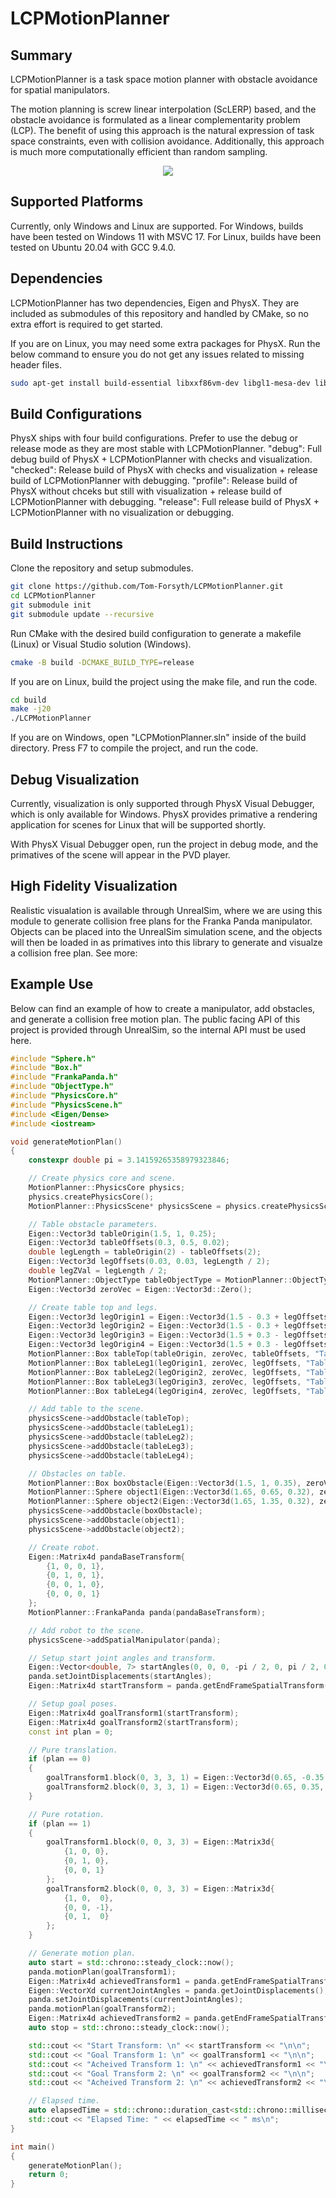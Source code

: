 # LCPMotionPlanner
## Summary
LCPMotionPlanner is a task space motion planner with obstacle avoidance for spatial manipulators. 

The motion planning is screw linear interpolation (ScLERP) based, and the obstacle avoidance is formulated as a linear complementarity problem (LCP). The benefit of using this approach is the natural expression of task space constraints, even with collision avoidance. Additionally, this approach is much more computationally efficient than random sampling.

<p align="center">
  <img src="docs/LCPMotionPlanner.png"
  width = auto
  height = auto />
</p>

## Supported Platforms
Currently, only Windows and Linux are supported. For Windows, builds have been tested on Windows 11 with MSVC 17. For Linux, builds have been tested on Ubuntu 20.04 with GCC 9.4.0.

## Dependencies
LCPMotionPlanner has two dependencies, Eigen and PhysX. They are included as submodules of this repository and handled by CMake, so no extra effort is required to get started.

If you are on Linux, you may need some extra packages for PhysX. Run the below command to ensure you do not get any issues related to missing header files.

```bash
sudo apt-get install build-essential libxxf86vm-dev libgl1-mesa-dev libglu1-mesa-dev gcc-multilib g++-multilib freeglut3-dev lib32z1
```

## Build Configurations
PhysX ships with four build configurations. Prefer to use the debug or release mode as they are most stable with LCPMotionPlanner.
"debug": Full debug build of PhysX + LCPMotionPlanner with checks and visualization.
"checked": Release build of PhysX with checks and visualization + release build of LCPMotionPlanner with debugging.
"profile": Release build of PhysX without chceks but still with visualization + release build of LCPMotionPlanner with debugging.
"release": Full release build of PhysX + LCPMotionPlanner with no visualization or debugging.

## Build Instructions
Clone the repository and setup submodules.
```bash
git clone https://github.com/Tom-Forsyth/LCPMotionPlanner.git
cd LCPMotionPlanner
git submodule init
git submodule update --recursive
```

Run CMake with the desired build configuration to generate a makefile (Linux) or Visual Studio solution (Windows).
```bash
cmake -B build -DCMAKE_BUILD_TYPE=release
```

If you are on Linux, build the project using the make file, and run the code.
```bash
cd build
make -j20
./LCPMotionPlanner
```

If you are on Windows, open "LCPMotionPlanner.sln" inside of the build directory. Press F7 to compile the project, and run the code.

## Debug Visualization
Currently, visualization is only supported through PhysX Visual Debugger, which is only available for Windows. PhysX provides primative a rendering application for scenes for Linux that will be supported shortly.

With PhysX Visual Debugger open, run the project in debug mode, and the primatives of the scene will appear in the PVD player.

## High Fidelity Visualization
Realistic visualation is available through UnrealSim, where we are using this module to generate collision free plans for the Franka Panda manipulator. Objects can be placed into the UnrealSim simulation scene, and the objects will then be loaded in as primatives into this library to generate and visualze a collision free plan. See more:

## Example Use
Below can find an example of how to create a manipulator, add obstacles, and generate a collision free motion plan. The public facing API of this project is provided through UnrealSim, so the internal API must be used here.

```cpp
#include "Sphere.h"
#include "Box.h"
#include "FrankaPanda.h"
#include "ObjectType.h"
#include "PhysicsCore.h"
#include "PhysicsScene.h"
#include <Eigen/Dense>
#include <iostream>

void generateMotionPlan()
{
	constexpr double pi = 3.14159265358979323846;

	// Create physics core and scene.
	MotionPlanner::PhysicsCore physics;
	physics.createPhysicsCore();
	MotionPlanner::PhysicsScene* physicsScene = physics.createPhysicsScene("MyTestScene");

	// Table obstacle parameters.
	Eigen::Vector3d tableOrigin(1.5, 1, 0.25);
	Eigen::Vector3d tableOffsets(0.3, 0.5, 0.02);
	double legLength = tableOrigin(2) - tableOffsets(2);
	Eigen::Vector3d legOffsets(0.03, 0.03, legLength / 2);
	double legZVal = legLength / 2;
	MotionPlanner::ObjectType tableObjectType = MotionPlanner::ObjectType::Obstacle;
	Eigen::Vector3d zeroVec = Eigen::Vector3d::Zero();

	// Create table top and legs.
	Eigen::Vector3d legOrigin1 = Eigen::Vector3d(1.5 - 0.3 + legOffsets(0), 1 - 0.5 + legOffsets(1), legZVal);
	Eigen::Vector3d legOrigin2 = Eigen::Vector3d(1.5 - 0.3 + legOffsets(0), 1 + 0.5 - legOffsets(1), legZVal);
	Eigen::Vector3d legOrigin3 = Eigen::Vector3d(1.5 + 0.3 - legOffsets(0), 1 - 0.5 + legOffsets(1), legZVal);
	Eigen::Vector3d legOrigin4 = Eigen::Vector3d(1.5 + 0.3 - legOffsets(0), 1 + 0.5 - legOffsets(1), legZVal);
	MotionPlanner::Box tableTop(tableOrigin, zeroVec, tableOffsets, "Table Top", tableObjectType);
	MotionPlanner::Box tableLeg1(legOrigin1, zeroVec, legOffsets, "Table Leg 1", tableObjectType);
	MotionPlanner::Box tableLeg2(legOrigin2, zeroVec, legOffsets, "Table Leg 2", tableObjectType);
	MotionPlanner::Box tableLeg3(legOrigin3, zeroVec, legOffsets, "Table Leg 3", tableObjectType);
	MotionPlanner::Box tableLeg4(legOrigin4, zeroVec, legOffsets, "Table Leg 4", tableObjectType);

	// Add table to the scene.
	physicsScene->addObstacle(tableTop);
	physicsScene->addObstacle(tableLeg1);
	physicsScene->addObstacle(tableLeg2);
	physicsScene->addObstacle(tableLeg3);
	physicsScene->addObstacle(tableLeg4);

	// Obstacles on table.
	MotionPlanner::Box boxObstacle(Eigen::Vector3d(1.5, 1, 0.35), zeroVec, Eigen::Vector3d(0.1, 0.1, 0.1), "Box Obstacle", tableObjectType);
	MotionPlanner::Sphere object1(Eigen::Vector3d(1.65, 0.65, 0.32), zeroVec, 0.05, "Object 1", tableObjectType);
	MotionPlanner::Sphere object2(Eigen::Vector3d(1.65, 1.35, 0.32), zeroVec, 0.05, "Object 2", tableObjectType);
	physicsScene->addObstacle(boxObstacle);
	physicsScene->addObstacle(object1);
	physicsScene->addObstacle(object2);

	// Create robot.
	Eigen::Matrix4d pandaBaseTransform{
		{1, 0, 0, 1},
		{0, 1, 0, 1},
		{0, 0, 1, 0},
		{0, 0, 0, 1}
	};
	MotionPlanner::FrankaPanda panda(pandaBaseTransform);

	// Add robot to the scene.
	physicsScene->addSpatialManipulator(panda);

	// Setup start joint angles and transform.
	Eigen::Vector<double, 7> startAngles(0, 0, 0, -pi / 2, 0, pi / 2, 0);
	panda.setJointDisplacements(startAngles);
	Eigen::Matrix4d startTransform = panda.getEndFrameSpatialTransform();

	// Setup goal poses.
	Eigen::Matrix4d goalTransform1(startTransform);
	Eigen::Matrix4d goalTransform2(startTransform);
	const int plan = 0;

	// Pure translation.
	if (plan == 0)
	{
		goalTransform1.block(0, 3, 3, 1) = Eigen::Vector3d(0.65, -0.35, 0.4);
		goalTransform2.block(0, 3, 3, 1) = Eigen::Vector3d(0.65, 0.35, 0.4);
	}

	// Pure rotation.
	if (plan == 1)
	{
		goalTransform1.block(0, 0, 3, 3) = Eigen::Matrix3d{
			{1, 0, 0},
			{0, 1, 0},
			{0, 0, 1}
		};
		goalTransform2.block(0, 0, 3, 3) = Eigen::Matrix3d{
			{1, 0,  0},
			{0, 0, -1},
			{0, 1,  0}
		};
	}

	// Generate motion plan.
	auto start = std::chrono::steady_clock::now();
	panda.motionPlan(goalTransform1);
	Eigen::Matrix4d achievedTransform1 = panda.getEndFrameSpatialTransform();
	Eigen::VectorXd currentJointAngles = panda.getJointDisplacements();
	panda.setJointDisplacements(currentJointAngles);
	panda.motionPlan(goalTransform2);
	Eigen::Matrix4d achievedTransform2 = panda.getEndFrameSpatialTransform();
	auto stop = std::chrono::steady_clock::now();

	std::cout << "Start Transform: \n" << startTransform << "\n\n";
	std::cout << "Goal Transform 1: \n" << goalTransform1 << "\n\n";
	std::cout << "Acheived Transform 1: \n" << achievedTransform1 << "\n\n";
	std::cout << "Goal Transform 2: \n" << goalTransform2 << "\n\n";
	std::cout << "Acheived Transform 2: \n" << achievedTransform2 << "\n\n";

	// Elapsed time.
	auto elapsedTime = std::chrono::duration_cast<std::chrono::milliseconds>(stop - start).count();
	std::cout << "Elapsed Time: " << elapsedTime << " ms\n";
}

int main()
{
    generateMotionPlan();
	return 0;
}
```

